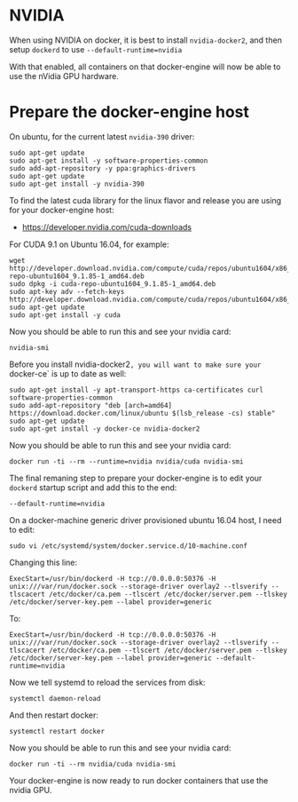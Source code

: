 # NVIDIA

When using NVIDIA on docker, it is best to install `nvidia-docker2`, and then setup `dockerd` to use `--default-runtime=nvidia`

With that enabled, all containers on that docker-engine will now be able to use the nVidia GPU hardware.

# Prepare the docker-engine host

On ubuntu, for the current latest `nvidia-390` driver:

    sudo apt-get update
    sudo apt-get install -y software-properties-common
    sudo add-apt-repository -y ppa:graphics-drivers
    sudo apt-get update
    sudo apt-get install -y nvidia-390

To find the latest cuda library for the linux flavor and release you are using for your docker-engine host:

- https://developer.nvidia.com/cuda-downloads

For CUDA 9.1 on Ubuntu 16.04, for example:

    wget http://developer.download.nvidia.com/compute/cuda/repos/ubuntu1604/x86_64/cuda-repo-ubuntu1604_9.1.85-1_amd64.deb
    sudo dpkg -i cuda-repo-ubuntu1604_9.1.85-1_amd64.deb
    sudo apt-key adv --fetch-keys http://developer.download.nvidia.com/compute/cuda/repos/ubuntu1604/x86_64/7fa2af80.pub
    sudo apt-get update
    sudo apt-get install -y cuda

Now you should be able to run this and see your nvidia card:

    nvidia-smi

Before you install nvidia-docker2`, you will want to make sure your `docker-ce` is up to date as well:

    sudo apt-get install -y apt-transport-https ca-certificates curl software-properties-common
    sudo add-apt-repository "deb [arch=amd64] https://download.docker.com/linux/ubuntu $(lsb_release -cs) stable"
    sudo apt-get update
    sudo apt-get install -y docker-ce nvidia-docker2

Now you should be able to run this and see your nvidia card:

    docker run -ti --rm --runtime=nvidia nvidia/cuda nvidia-smi

The final remaning step to prepare your docker-engine is to edit your `dockerd` startup script and add this to the end:

    --default-runtime=nvidia

On a docker-machine generic driver provisioned ubuntu 16.04 host, I need to edit:

    sudo vi /etc/systemd/system/docker.service.d/10-machine.conf

Changing this line:

    ExecStart=/usr/bin/dockerd -H tcp://0.0.0.0:50376 -H unix:///var/run/docker.sock --storage-driver overlay2 --tlsverify --tlscacert /etc/docker/ca.pem --tlscert /etc/docker/server.pem --tlskey /etc/docker/server-key.pem --label provider=generic

To:

    ExecStart=/usr/bin/dockerd -H tcp://0.0.0.0:50376 -H unix:///var/run/docker.sock --storage-driver overlay2 --tlsverify --tlscacert /etc/docker/ca.pem --tlscert /etc/docker/server.pem --tlskey /etc/docker/server-key.pem --label provider=generic --default-runtime=nvidia

Now we tell systemd to reload the services from disk:

    systemctl daemon-reload

And then restart docker:

    systemctl restart docker

Now you should be able to run this and see your nvidia card:

    docker run -ti --rm nvidia/cuda nvidia-smi

Your docker-engine is now ready to run docker containers that use the nvidia GPU.

